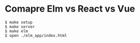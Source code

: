# Comapre Elm vs React vs Vue

    $ make setup
    $ make server
    $ make elm
 	$ open ./elm_app/index.html

